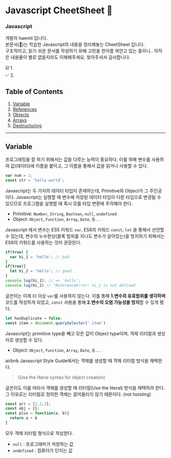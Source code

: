 # Javascript CheetSheet :page_facing_up:


### Javascript
개발자 haemil 입니다.  
본문서(:page_facing_up:)는 학습한 Javascript의 내용을 정리해놓는 CheetSheet 입니다.  
구조적이고, 읽기 쉬운 문서를 작성하기 위해 고민을 한아름 껴안고 있는 중이니.. 아직은 내용물이 별로 없을지라도 이해해주세요. 찾아주셔서 감사합니다.

:ballot_box_with_check: 1.   
:white_check_mark: 2. 

## Table of Contents

  1. [Variable](#variable)
  1. [References](#references)
  1. [Objects](#objects)
  1. [Arrays](#arrays)
  1. [Destructuring](#destructuring)


---

## Variable
프로그래밍을 잘 하기 위해서는 값을 다루는 능력이 중요하다. 이를 위해 변수를 사용하여 값(데이터)에 이름을 붙이고, 그 이름을 통해서 값을 읽거나 사용할 수 있다. 
```javascript
var num = 1;
const str = 'hello world';
```
Javascript는 두 가지의 데이터 타입이 존재하는데, Primitive와 Object가 그 주인공이다. Javascript는 실행할 때 변수에 저장된 데이터 타입이 다른 타입으로 변경될 수 있으므로 프로그램을 실행할 때 혹시 모를 타입 변환에 주의해야 한다. 
- Primitive: `Number`, `String`, `Boolean`, `null`, `undefined`
- Object:  `Object`, `Function`, `Array`, `Date`, `등...`

Javascript 에서 변수는 ES5 키워드 `var`, ES6의 키워드 `const`, `let` 을 통해서 선언할 수 있는데, 변수의 누수현상(블록 범위를 지나도 변수가 살아있는)을 방지하기 위해서는 ES6의 키워드를 사용하는 것이 권장된다.

```javascript
if(true) {
  var hi_1 = 'hello'; // bad
}
if(true){
  let hi_2 = 'hello'; // good
}
console.log(hi_1); // => 'hello';
console.log(hi_2) // "ReferenceError: hi_2 is not defined

```

글쓴이는 이제 더 이상 `var`를 사용하지 않는다. 이를 통해 **1.변수의 유효범위를 생각하며** 코드를 작성하게 되었고, `const` 사용을 통해 **2.변수의 오염 가능성을 방지**할 수 있게 됐다. 
```javascript
let hasDuplicate = false;
const item = document.querySelector('.item')
```

Javascript는 primitive type을 빼고 모든 값이 Object type이며, 객체 리터럴과 생성자로 생성할 수 있다.  
- Object:  `Object`, `Function`, `Array`, `Date`, `등...`

airbnb Javascript Style Guide에서는 객체를 생성할 때 객체 리터럴 방식을 채택한다. 
> (Use the literal syntax for object creation)  

글쓴이도 이를 따라서 객체를 생성할 때 리터럴(Use the literal) 방식을 채택하려 한다. 그 이유로는 리터럴로 정의한 객체는 끌어올리지 않기 때문이다. (not hoisting)

```javascript
const arr = [1,2,3];
const obj = {};
const plus = function(a, b){
  return a + b
}

```

모두 객체 리터럴 형식으로 작성한다. 



- `null` : 프로그래머가 저장하는 값
- `undefined` : 컴퓨터가 던지는 값
